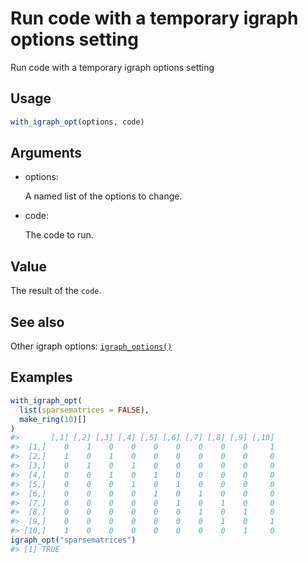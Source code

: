 # Run code with a temporary igraph options setting

Run code with a temporary igraph options setting

## Usage

``` r
with_igraph_opt(options, code)
```

## Arguments

- options:

  A named list of the options to change.

- code:

  The code to run.

## Value

The result of the `code`.

## See also

Other igraph options:
[`igraph_options()`](https://r.igraph.org/reference/igraph_options.md)

## Examples

``` r
with_igraph_opt(
  list(sparsematrices = FALSE),
  make_ring(10)[]
)
#>       [,1] [,2] [,3] [,4] [,5] [,6] [,7] [,8] [,9] [,10]
#>  [1,]    0    1    0    0    0    0    0    0    0     1
#>  [2,]    1    0    1    0    0    0    0    0    0     0
#>  [3,]    0    1    0    1    0    0    0    0    0     0
#>  [4,]    0    0    1    0    1    0    0    0    0     0
#>  [5,]    0    0    0    1    0    1    0    0    0     0
#>  [6,]    0    0    0    0    1    0    1    0    0     0
#>  [7,]    0    0    0    0    0    1    0    1    0     0
#>  [8,]    0    0    0    0    0    0    1    0    1     0
#>  [9,]    0    0    0    0    0    0    0    1    0     1
#> [10,]    1    0    0    0    0    0    0    0    1     0
igraph_opt("sparsematrices")
#> [1] TRUE
```
